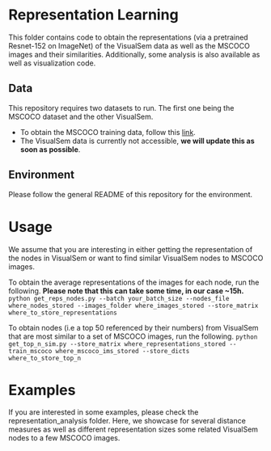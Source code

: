 # Representation Learning 

This folder contains code to obtain the representations (via a pretrained Resnet-152 on ImageNet) of the VisualSem data as well as the MSCOCO images and their similarities. Additionally, some analysis is also available as well as visualization code.

## Data
This repository requires two datasets to run. The first one being the MSCOCO dataset and the other VisualSem. 

- To obtain the MSCOCO training data, follow this [link](http://cocodataset.org/#download
).
- The VisualSem data is currently not accessible, __we will update this as soon as possible__.

## Environment 
Please follow the general README of this repository for the environment. 


# Usage 
We assume that you are interesting in either getting the representation of the nodes in VisualSem or want to find similar VisualSem nodes to MSCOCO images. 

To obtain the average representations of the images for each node, run the following. __Please note that this can take some time, in our case ~15h.__
  ```python get_reps_nodes.py --batch your_batch_size --nodes_file where_nodes_stored --images_folder where_images_stored --store_matrix where_to_store_representations```

To obtain nodes (i.e a top 50 referenced by their numbers) from VisualSem that are most similar to a set of MSCOCO images, run the following. 
  ```python get_top_n_sim.py --store_matrix where_representations_stored --train_mscoco where_mscoco_ims_stored --store_dicts where_to_store_top_n```

# Examples
If you are interested in some examples, please check the representation_analysis folder. Here, we showcase for several distance measures as well as different representation sizes some related VisualSem nodes to a few MSCOCO images. 

